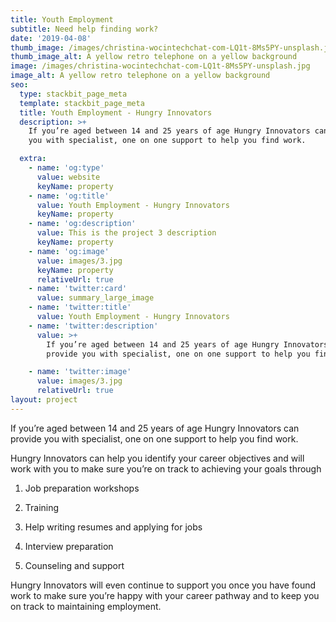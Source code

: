 ```yaml
---
title: Youth Employment
subtitle: Need help finding work?
date: '2019-04-08'
thumb_image: /images/christina-wocintechchat-com-LQ1t-8Ms5PY-unsplash.jpg
thumb_image_alt: A yellow retro telephone on a yellow background
image: /images/christina-wocintechchat-com-LQ1t-8Ms5PY-unsplash.jpg
image_alt: A yellow retro telephone on a yellow background
seo:
  type: stackbit_page_meta
  template: stackbit_page_meta
  title: Youth Employment - Hungry Innovators
  description: >+
    If you’re aged between 14 and 25 years of age Hungry Innovators can provide
    you with specialist, one on one support to help you find work.

  extra:
    - name: 'og:type'
      value: website
      keyName: property
    - name: 'og:title'
      value: Youth Employment - Hungry Innovators
      keyName: property
    - name: 'og:description'
      value: This is the project 3 description
      keyName: property
    - name: 'og:image'
      value: images/3.jpg
      keyName: property
      relativeUrl: true
    - name: 'twitter:card'
      value: summary_large_image
    - name: 'twitter:title'
      value: Youth Employment - Hungry Innovators
    - name: 'twitter:description'
      value: >+
        If you’re aged between 14 and 25 years of age Hungry Innovators can
        provide you with specialist, one on one support to help you find work.

    - name: 'twitter:image'
      value: images/3.jpg
      relativeUrl: true
layout: project
---
```

If you’re aged between 14 and 25 years of age Hungry Innovators can provide you with specialist, one on one support to help you find work.

Hungry Innovators can help you identify your career objectives and will work with you to make sure you’re on track to achieving your goals through

1.  Job preparation workshops

2.  Training

3.  Help writing resumes and applying for jobs

4.  Interview preparation

5.  Counseling and support

Hungry Innovators will even continue to support you once you have found work to make sure you’re happy with your career pathway and to keep you on track to maintaining employment.
